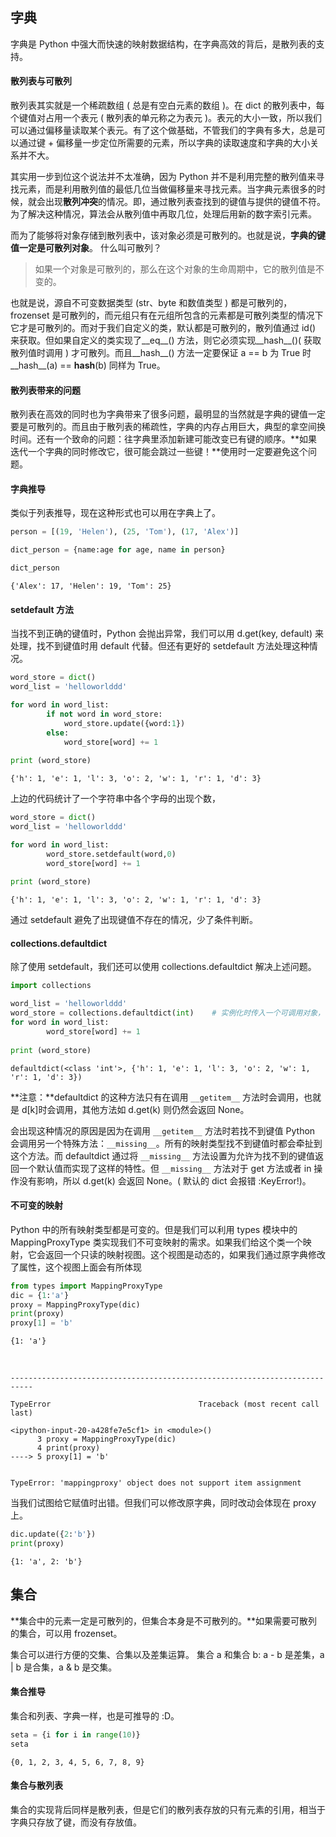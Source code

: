 
## 字典
字典是 Python 中强大而快速的映射数据结构，在字典高效的背后，是散列表的支持。

#### 散列表与可散列
散列表其实就是一个稀疏数组 ( 总是有空白元素的数组 )。在 dict 的散列表中，每个键值对占用一个表元 ( 散列表的单元称之为表元 )。表元的大小一致，所以我们可以通过偏移量读取某个表元。有了这个做基础，不管我们的字典有多大，总是可以通过键 + 偏移量一步定位所需要的元素，所以字典的读取速度和字典的大小关系并不大。

其实用一步到位这个说法并不太准确，因为 Python 并不是利用完整的散列值来寻找元素，而是利用散列值的最低几位当做偏移量来寻找元素。当字典元素很多的时候，就会出现**散列冲突**的情况。即，通过散列表查找到的键值与提供的键值不符。为了解决这种情况，算法会从散列值中再取几位，处理后用新的数字索引元素。

而为了能够将对象存储到散列表中，该对象必须是可散列的。也就是说，**字典的键值一定是可散列对象**。
什么叫可散列？

> 如果一个对象是可散列的，那么在这个对象的生命周期中，它的散列值是不变的。

也就是说，源自不可变数据类型 (str、byte 和数值类型 ) 都是可散列的，frozenset 是可散列的，而元组只有在元组所包含的元素都是可散列类型的情况下它才是可散列的。而对于我们自定义的类，默认都是可散列的，散列值通过 id() 来获取。但如果自定义的类实现了__eq__() 方法，则它必须实现__hash__()( 获取散列值时调用 ) 才可散列。而且__hash__() 方法一定要保证 a == b 为 True 时__hash__(a) == __hash__(b) 同样为 True。

#### 散列表带来的问题
散列表在高效的同时也为字典带来了很多问题，最明显的当然就是字典的键值一定要是可散列的。而且由于散列表的稀疏性，字典的内存占用巨大，典型的拿空间换时间。还有一个致命的问题：往字典里添加新建可能改变已有键的顺序。**如果迭代一个字典的同时修改它，很可能会跳过一些键！**使用时一定要避免这个问题。

#### 字典推导
类似于列表推导，现在这种形式也可以用在字典上了。



```python
person = [(19, 'Helen'), (25, 'Tom'), (17, 'Alex')]

dict_person = {name:age for age, name in person}

dict_person
```


    {'Alex': 17, 'Helen': 19, 'Tom': 25}

#### setdefault 方法
当找不到正确的键值时，Python 会抛出异常，我们可以用 d.get(key, default) 来处理，找不到键值时用 default 代替。但还有更好的 setdefault 方法处理这种情况。


```python
word_store = dict()
word_list = 'helloworlddd'

for word in word_list:
        if not word in word_store:
            word_store.update({word:1})
        else:
            word_store[word] += 1
            
print (word_store)
```

    {'h': 1, 'e': 1, 'l': 3, 'o': 2, 'w': 1, 'r': 1, 'd': 3}
上边的代码统计了一个字符串中各个字母的出现个数，


```python
word_store = dict()
word_list = 'helloworlddd'

for word in word_list:
        word_store.setdefault(word,0)
        word_store[word] += 1
        
print (word_store)
```

    {'h': 1, 'e': 1, 'l': 3, 'o': 2, 'w': 1, 'r': 1, 'd': 3}   
通过 setdefault 避免了出现键值不存在的情况，少了条件判断。

#### collections.defaultdict
除了使用 setdefault，我们还可以使用 collections.defaultdict 解决上述问题。


```python
import collections

word_list = 'helloworlddd'
word_store = collections.defaultdict(int)    # 实例化时传入一个可调用对象，当找不到键值时就用这个可调用对象返回的默认值作为键值
for word in word_list:
        word_store[word] += 1
        
print (word_store)
```

    defaultdict(<class 'int'>, {'h': 1, 'e': 1, 'l': 3, 'o': 2, 'w': 1, 'r': 1, 'd': 3})
**注意：**defaultdict 的这种方法只有在调用 `__getitem__` 方法时会调用，也就是 d[k]时会调用，其他方法如 d.get(k) 则仍然会返回 None。

会出现这种情况的原因是因为在调用 `__getitem__` 方法时若找不到键值 Python 会调用另一个特殊方法：`__missing__`。所有的映射类型找不到键值时都会牵扯到这个方法。而 defaultdict 通过将 `__missing__` 方法设置为允许为找不到的键值返回一个默认值而实现了这样的特性。但 `__missing__` 方法对于 get 方法或者 in 操作没有影响，所以 d.get(k) 会返回 None。( 默认的 dict 会报错 :KeyError!)。

#### 不可变的映射
Python 中的所有映射类型都是可变的。但是我们可以利用 types 模块中的 MappingProxyType 类实现我们不可变映射的需求。如果我们给这个类一个映射，它会返回一个只读的映射视图。这个视图是动态的，如果我们通过原字典修改了属性，这个视图上面会有所体现


```python
from types import MappingProxyType
dic = {1:'a'}
proxy = MappingProxyType(dic)
print(proxy)
proxy[1] = 'b'
```

    {1: 'a'}
​    


    ---------------------------------------------------------------------------

    TypeError                                 Traceback (most recent call last)

    <ipython-input-20-a428fe7e5cf1> in <module>()
          3 proxy = MappingProxyType(dic)
          4 print(proxy)
    ----> 5 proxy[1] = 'b'


    TypeError: 'mappingproxy' object does not support item assignment


当我们试图给它赋值时出错。但我们可以修改原字典，同时改动会体现在 proxy 上。


```python
dic.update({2:'b'})
print(proxy)
```

    {1: 'a', 2: 'b'}
## 集合
**集合中的元素一定是可散列的，但集合本身是不可散列的。**如果需要可散列的集合，可以用 frozenset。

集合可以进行方便的交集、合集以及差集运算。
集合 a 和集合 b: a - b 是差集，a | b 是合集，a & b 是交集。

#### 集合推导
集合和列表、字典一样，也是可推导的 :D。


```python
seta = {i for i in range(10)}
seta
```


    {0, 1, 2, 3, 4, 5, 6, 7, 8, 9}

#### 集合与散列表
集合的实现背后同样是散列表，但是它们的散列表存放的只有元素的引用，相当于字典只存放了键，而没有存放值。
